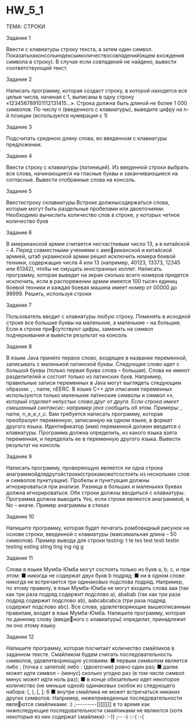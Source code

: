 # HW_5_1

ТЕМА: СТРОКИ

Задание 1 

Ввести с клавиатуры строку текста, а затем один символ. 
Показатьнаконсольиндексыиколичествосовпадений(ищем 
вхождения символа в строку). В случае если совпадений не 
найдено, вывести соответствующий текст.


Задание 2

Написать программу, которая создаст строку, в которой 
находятся все целые числа, начиная с 1, выписаны в одну 
строку «123456789101112131415...». Строка должна быть 
длиной не более 1 000 символов. 
По числу n (введенного с клавиатуры), выведите цифру на 
n-й позиции (используется нумерация с 1)

Задание 3

Подсчитать среднюю длину слова, во введенном с 
клавиатуры предложении.


Задание 4

Ввести строку с клавиатуры (латиницей). Из введенной 
строки выбрать все слова, начинающиеся на гласные буквы 
и заканчивающиеся на согласные. Вывести отобранные 
слова на консоль. 

Задание 5

Ввестистроку склавиатуры.Встроке должнысодержаться 
слова, которые могут быть раздельные пробелами или 
двоеточиями. Необходимо вычислить количество слов в 
строке, у которых четное количество букв


Задание 6

В американской армии считается несчастливым число 13, 
а в китайской – 4. Перед совместными учениями с американской и китайской армией, штаб украинской армии 
решил исключить номера боевой техники, содержащие 
числа 4 или 13 (например, 40123, 13373, 12345 или 61342), 
чтобы не смущать иностранных коллег. 
Написать программу, которая выведет на экран сколько 
всего номеров придется исключить, если в распоряжении 
армии имеется 100 тысяч единиц боевой техники и каждая 
боевая машина имеет номер от 00000 до 99999. Решить,
используя строки

Задание 7

Пользователь вводит с клавиатуры любую строку. 
Поменять в исходной строке все большие буквы на 
маленькие, а маленькие – на большие. Если в строке присутствуют цифры, заменить на символ подчеркивания и 
вывести результат на консоль


Задание 8

В языке Java принято первое слово, входящее в название 
переменной, записывать с маленькой латинской буквы. 
Следующее слово идет с большой буквы (только первая 
буква слова – большая). Слова не имеют разделителей и 
состоят только из латинских букв. Например, правильные 
записи переменных в Java могут выглядеть следующим 
образом: , , 
name, nEERC. 
В языке C++ для описания переменных используются 
только маленькие латинские символы и символ «_», 
который отделяет непустые слова друг от друга. Если 
строка имеет смешанный синтаксис: например java_
сообщить об этом. Примеры: , name, n_e_e_r_c. 
Вам требуется написать программу, которая преобразует 
переменную, записанную на одном языке, в формат другого 
языка. Идентификатор (имя) переменной должен вводится с 
клавиатуры. Программа должна определить, из какого языка 
взята переменная, и переделать ее в переменную другого 
языка. Вывести результат на консоль


Задание 9

Написать программу, проверяющую является ли одна 
строка анаграммойдлядругойстроки(строкаможетсостоять 
из нескольких слов и символов пунктуации). Пробелы и 
пунктуация должны игнорироваться при анализе. Разница
в больших и маленьких буквах должна игнорироваться. Обе 
строки должны вводиться с клавиатуры. Программа должна 
выводить Yes, если строки являются анаграммой, и No – 
иначе. 
Пример анаграммы в стихах


Задание 10

Напишите программу, которая будет печатать 
ромбовидный рисунок на основе строки, введенной с 
клавиатуры (максимальная длина – 50 символов). 
Пример вывода для строки testing:
      t
     te
    tes
   test
  testi
 testin
testing
esting
sting
ting
ing
ng
g


Задание 11

Слова в языке Мумба-Юмба могут состоять только из букв 
a, b, c, и при этом:
■ никогда не содержат двух букв b подряд;
■ ни в одном слове никогда не встречается три одинаковых 
подслова подряд. Например, по этому правилу, в язык 
Мумба-Юмба не могут входить слова aaa (так как три 
раза подряд содержит подслово a), ababab (так как три 
раза подряд содержит подслово ab), aabcabcabca (три 
раза подряд содержит подслово abc).
Все слова, удовлетворяющие вышеописанным правилам, 
входят в язык Мумба-Юмба. 
Напишите программу, которая по данному слову (введеного с клавиатуры) определит, принадлежит ли оно этому 
языку.


Задание 12

Напишите программу, которая посчитает количество 
смайликов в заданном тексте. 
Смайликом будем считать последовательность символов, 
удовлетворяющую условиям: 
■ первым символом является либо ; (точка с запятой) либо 
: (двоеточие) ровно один раз;
■ далее может идти символ – (минус) сколько угодно раз (в 
том числе символ минус может идти ноль раз);
■ в конце обязательно идет некоторое количество (не меньше 
одной) одинаковых скобок из следующего набора: (, ), [, ];
6
■ внутри смайлика не может встречаться никаких других 
символов. 
Например, нижеприведенные последовательности являются смайликами: 
:)
;---------[[[[[[[[
в то время как нижеследующие последовательности 
смайликами не являются (хотя некоторые из них содержат 
смайлики):
:-)]
;--
-)
::-(
:-(



